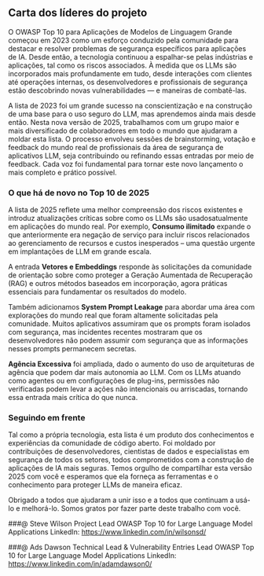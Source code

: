 ## Carta dos líderes do projeto

O OWASP Top 10 para Aplicações de Modelos de Linguagem Grande começou em 2023 como um esforço conduzido pela comunidade para destacar e resolver problemas de segurança específicos para aplicações de IA. Desde então, a tecnologia continuou a espalhar-se pelas indústrias e aplicações, tal como os riscos associados. À medida que os LLMs são incorporados mais profundamente em tudo, desde interações com clientes até operações internas, os desenvolvedores e profissionais de segurança estão descobrindo novas vulnerabilidades — e maneiras de combatê-las.

A lista de 2023 foi um grande sucesso na conscientização e na construção de uma base para o uso seguro do LLM, mas aprendemos ainda mais desde então. Nesta nova versão de 2025, trabalhamos com um grupo maior e mais diversificado de colaboradores em todo o mundo que ajudaram a moldar esta lista. O processo envolveu sessões de brainstorming, votação e feedback do mundo real de profissionais da área de segurança de aplicativos LLM, seja contribuindo ou refinando essas entradas por meio de feedback. Cada voz foi fundamental para tornar este novo lançamento o mais completo e prático possível.

### O que há de novo no Top 10 de 2025

A lista de 2025 reflete uma melhor compreensão dos riscos existentes e introduz atualizações críticas sobre como os LLMs são usados ​​atualmente em aplicações do mundo real. Por exemplo, **Consumo ilimitado** expande o que anteriormente era negação de serviço para incluir riscos relacionados ao gerenciamento de recursos e custos inesperados – uma questão urgente em implantações de LLM em grande escala.

A entrada **Vetores e Embeddings** responde às solicitações da comunidade de orientação sobre como proteger a Geração Aumentada de Recuperação (RAG) e outros métodos baseados em incorporação, agora práticas essenciais para fundamentar os resultados do modelo.

Também adicionamos **System Prompt Leakage** para abordar uma área com explorações do mundo real que foram altamente solicitadas pela comunidade. Muitos aplicativos assumiram que os prompts foram isolados com segurança, mas incidentes recentes mostraram que os desenvolvedores não podem assumir com segurança que as informações nesses prompts permanecem secretas.

**Agência Excessiva** foi ampliada, dado o aumento do uso de arquiteturas de agência que podem dar mais autonomia ao LLM.  Com os LLMs atuando como agentes ou em configurações de plug-ins, permissões não verificadas podem levar a ações não intencionais ou arriscadas, tornando essa entrada mais crítica do que nunca.

### Seguindo em frente

Tal como a própria tecnologia, esta lista é um produto dos conhecimentos e experiências da comunidade de código aberto. Foi moldado por contribuições de desenvolvedores, cientistas de dados e especialistas em segurança de todos os setores, todos comprometidos com a construção de aplicações de IA mais seguras. Temos orgulho de compartilhar esta versão 2025 com você e esperamos que ela forneça as ferramentas e o conhecimento para proteger LLMs de maneira eficaz.

Obrigado a todos que ajudaram a unir isso e a todos que continuam a usá-lo e melhorá-lo. Somos gratos por fazer parte deste trabalho com você.


###@ Steve Wilson
Project Lead
OWASP Top 10 for Large Language Model Applications
LinkedIn: https://www.linkedin.com/in/wilsonsd/

###@ Ads Dawson
Technical Lead & Vulnerability Entries Lead
OWASP Top 10 for Large Language Model Applications
LinkedIn: https://www.linkedin.com/in/adamdawson0/
